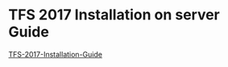 # TFS 2017 Installation on server Guide 

[TFS-2017-Installation-Guide](benday-tfs2017-install-guide-v1.1.pdf)


